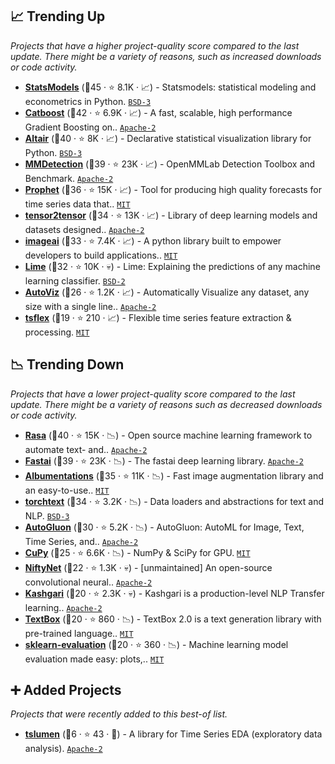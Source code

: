 ## 📈 Trending Up

_Projects that have a higher project-quality score compared to the last update. There might be a variety of reasons, such as increased downloads or code activity._

- <b><a href="https://github.com/statsmodels/statsmodels">StatsModels</a></b> (🥇45 ·  ⭐ 8.1K · 📈) - Statsmodels: statistical modeling and econometrics in Python. <code><a href="http://bit.ly/3aKzpTv">BSD-3</a></code>
- <b><a href="https://github.com/catboost/catboost">Catboost</a></b> (🥈42 ·  ⭐ 6.9K · 📈) - A fast, scalable, high performance Gradient Boosting on.. <code><a href="http://bit.ly/3nYMfla">Apache-2</a></code>
- <b><a href="https://github.com/altair-viz/altair">Altair</a></b> (🥇40 ·  ⭐ 8K · 📈) - Declarative statistical visualization library for Python. <code><a href="http://bit.ly/3aKzpTv">BSD-3</a></code>
- <b><a href="https://github.com/open-mmlab/mmdetection">MMDetection</a></b> (🥇39 ·  ⭐ 23K · 📈) - OpenMMLab Detection Toolbox and Benchmark. <code><a href="http://bit.ly/3nYMfla">Apache-2</a></code> <code><img src="https://git.io/JLy1Q" style="display:inline;" width="13" height="13"></code>
- <b><a href="https://github.com/facebook/prophet">Prophet</a></b> (🥇36 ·  ⭐ 15K · 📈) - Tool for producing high quality forecasts for time series data that.. <code><a href="http://bit.ly/34MBwT8">MIT</a></code>
- <b><a href="https://github.com/tensorflow/tensor2tensor">tensor2tensor</a></b> (🥈34 ·  ⭐ 13K · 📈) - Library of deep learning models and datasets designed.. <code><a href="http://bit.ly/3nYMfla">Apache-2</a></code> <code><img src="https://git.io/JLy1A" style="display:inline;" width="13" height="13"></code>
- <b><a href="https://github.com/OlafenwaMoses/ImageAI">imageai</a></b> (🥈33 ·  ⭐ 7.4K · 📈) - A python library built to empower developers to build applications.. <code><a href="http://bit.ly/34MBwT8">MIT</a></code>
- <b><a href="https://github.com/marcotcr/lime">Lime</a></b> (🥇32 ·  ⭐ 10K · 💀) - Lime: Explaining the predictions of any machine learning classifier. <code><a href="http://bit.ly/3rqEWVr">BSD-2</a></code>
- <b><a href="https://github.com/AutoViML/AutoViz">AutoViz</a></b> (🥉26 ·  ⭐ 1.2K · 📈) - Automatically Visualize any dataset, any size with a single line.. <code><a href="http://bit.ly/3nYMfla">Apache-2</a></code>
- <b><a href="https://github.com/predict-idlab/tsflex">tsflex</a></b> (🥉19 ·  ⭐ 210 · 📈) - Flexible time series feature extraction & processing. <code><a href="http://bit.ly/34MBwT8">MIT</a></code>

## 📉 Trending Down

_Projects that have a lower project-quality score compared to the last update. There might be a variety of reasons such as decreased downloads or code activity._

- <b><a href="https://github.com/RasaHQ/rasa">Rasa</a></b> (🥇40 ·  ⭐ 15K · 📉) - Open source machine learning framework to automate text- and.. <code><a href="http://bit.ly/3nYMfla">Apache-2</a></code> <code><img src="https://git.io/JLy1A" style="display:inline;" width="13" height="13"></code>
- <b><a href="https://github.com/fastai/fastai">Fastai</a></b> (🥈39 ·  ⭐ 23K · 📉) - The fastai deep learning library. <code><a href="http://bit.ly/3nYMfla">Apache-2</a></code> <code><img src="https://git.io/JLy1Q" style="display:inline;" width="13" height="13"></code>
- <b><a href="https://github.com/albumentations-team/albumentations">Albumentations</a></b> (🥈35 ·  ⭐ 11K · 📉) - Fast image augmentation library and an easy-to-use.. <code><a href="http://bit.ly/34MBwT8">MIT</a></code> <code><img src="https://git.io/JLy1Q" style="display:inline;" width="13" height="13"></code>
- <b><a href="https://github.com/pytorch/text">torchtext</a></b> (🥈34 ·  ⭐ 3.2K · 📉) - Data loaders and abstractions for text and NLP. <code><a href="http://bit.ly/3aKzpTv">BSD-3</a></code> <code><img src="https://git.io/JLy1Q" style="display:inline;" width="13" height="13"></code>
- <b><a href="https://github.com/autogluon/autogluon">AutoGluon</a></b> (🥈30 ·  ⭐ 5.2K · 📉) - AutoGluon: AutoML for Image, Text, Time Series, and.. <code><a href="http://bit.ly/3nYMfla">Apache-2</a></code> <code><img src="https://git.io/JLy1X" style="display:inline;" width="13" height="13"></code>
- <b><a href="https://github.com/cupy/cupy">CuPy</a></b> (🥉25 ·  ⭐ 6.6K · 📉) - NumPy & SciPy for GPU. <code><a href="http://bit.ly/34MBwT8">MIT</a></code>
- <b><a href="https://github.com/NifTK/NiftyNet">NiftyNet</a></b> (🥉22 ·  ⭐ 1.3K · 💀) - [unmaintained] An open-source convolutional neural.. <code><a href="http://bit.ly/3nYMfla">Apache-2</a></code> <code><img src="https://git.io/JLy1A" style="display:inline;" width="13" height="13"></code>
- <b><a href="https://github.com/BrikerMan/Kashgari">Kashgari</a></b> (🥉20 ·  ⭐ 2.3K · 💀) - Kashgari is a production-level NLP Transfer learning.. <code><a href="http://bit.ly/3nYMfla">Apache-2</a></code> <code><img src="https://git.io/JLy1A" style="display:inline;" width="13" height="13"></code>
- <b><a href="https://github.com/RUCAIBox/TextBox">TextBox</a></b> (🥉20 ·  ⭐ 860 · 📉) - TextBox 2.0 is a text generation library with pre-trained language.. <code><a href="http://bit.ly/34MBwT8">MIT</a></code>
- <b><a href="https://github.com/edublancas/sklearn-evaluation">sklearn-evaluation</a></b> (🥉20 ·  ⭐ 360 · 📉) - Machine learning model evaluation made easy: plots,.. <code><a href="http://bit.ly/34MBwT8">MIT</a></code> <code><img src="https://git.io/JLy1F" style="display:inline;" width="13" height="13"></code>

## ➕ Added Projects

_Projects that were recently added to this best-of list._

- <b><a href="https://github.com/hsbc/tslumen">tslumen</a></b> (🥉6 ·  ⭐ 43 · 🐣) - A library for Time Series EDA (exploratory data analysis). <code><a href="http://bit.ly/3nYMfla">Apache-2</a></code>

